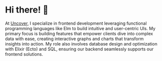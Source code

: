 # Hi there! :wave:

At [Uncover](https://www.uncover.co), I specialize in frontend development leveraging functional programming languages like Elm to build intuitive and user-centric UIs. My primary focus is building features that empower clients dive into complex data with ease, creating interactive graphs and charts that transform insights into action. My role also involves database design and optimization with Elixir (Ecto) and SQL, ensuring our backend seamlessly supports our frontend solutions.
